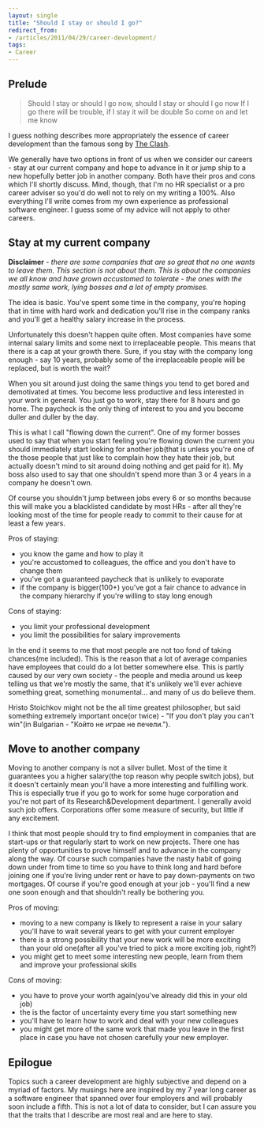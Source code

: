 ```yaml
---
layout: single
title: "Should I stay or should I go?"
redirect_from:
- /articles/2011/04/29/career-development/
tags:
- Career
---
```


## Prelude

> Should I stay or should I go now, should I stay or should I go now
> If I go there will be trouble, if I stay it will be double
> So come on and let me know

I guess nothing describes more appropriately the essence of career
development than the famous song by [The Clash](http://www.youtube.com/watch?v=V1Gn0e7kvTA).

We generally have two options in front of us when we consider our
careers - stay at our current company and hope to advance in it or
jump ship to a new hopefully better job in another company. Both have
their pros and cons which I'll shortly discuss. Mind, though, that I'm
no HR specialist or a pro career adviser so you'd do well not to rely
on my writing a 100%. Also everything I'll write comes from my own
experience as professional software engineer. I guess some of my
advice will not apply to other careers.

## Stay at my current company

**Disclaimer** - _there are some
companies that are so great that no one wants to leave them. This
section is not about them. This is about the companies we all know and
have grown accustomed to tolerate - the ones with the mostly same
work, lying bosses and a lot of empty promises._

The idea is basic. You've spent some time in the company, you're
hoping that in time with hard work and dedication you'll rise in the
company ranks and you'll get a healthy salary increase in the process.

Unfortunately this doesn't happen quite often. Most companies have
some internal salary limits and some next to irreplaceable
people. This means that there is a cap at your growth there. Sure, if
you stay with the company long enough - say 10 years, probably some of
the irreplaceable people will be replaced, but is worth the wait?

When you sit around just doing the same things you tend to get bored
and demotivated at times. You become less productive and less
interested in your work in general. You just go to work, stay there
for 8 hours and go home. The paycheck is the only thing of interest
to you and you become duller and duller by the day.

This is what I call "flowing down the current". One of my former bosses used
to say that when you start feeling you're flowing down the current you
should immediately start looking for another job(that is unless you're
one of the those people that just like to complain how they hate their
job, but actually doesn't mind to sit around doing nothing and get
paid for it). My boss also used to say that one shouldn't spend more
than 3 or 4 years in a company he doesn't own.

Of course you shouldn't jump between jobs every 6 or so months because
this will make you a blacklisted candidate by most HRs - after all
they're looking most of the time for people ready to commit to their
cause for at least a few years.

Pros of staying:

* you know the game and how to play it
* you're accustomed to colleagues, the office and you don't have to
  change them
* you've got a guaranteed paycheck that is unlikely to evaporate
* if the company is bigger(100+) you've got a fair chance to advance
  in the company hierarchy if you're willing to stay long enough

Cons of staying:

* you limit your professional development
* you limit the possibilities for salary improvements

In the end it seems to me that most people are not too fond of taking
chances(me included). This is the reason that a lot of average
companies have employees that could do a lot better somewhere
else. This is partly caused by our very own society - the people and
media around us keep telling us that we're mostly the same, that it's
unlikely we'll ever achieve something great, something
monumental... and many of us do believe them.

Hristo Stoichkov might not be the all time greatest philosopher, but
said something extremely important once(or twice) - "If you don't play
you can't win"(in Bulgarian - "Който не играе не печели.").

## Move to another company

Moving to another company is not a silver bullet. Most of the time it
guarantees you a higher salary(the top reason why people switch
jobs), but it doesn't certainly mean you'll have a more interesting
and fulfilling work. This is especially true if you go to work for
some huge corporation and you're not part of its Research&Development
department. I generally avoid such job offers. Corporations offer some
measure of security, but little if any excitement.

I think that most people should try to find employment in companies
that are start-ups or that regularly start to work on new
projects. There one has plenty of opportunities to prove himself and
to advance in the company along the way. Of course such companies have
the nasty habit of going down under from time to time so you have to
think long and hard before joining one if you're living under rent or
have to pay down-payments on two mortgages. Of course if you're good
enough at your job - you'll find a new one soon enough and that shouldn't
really be bothering you.

Pros of moving:

* moving to a new company is likely to represent a raise in your
  salary you'll have to wait several years to get with your current
  employer
* there is a strong possibility that your new work will be more
  exciting than your old one(after all you've tried to pick a more
  exciting job, right?)
* you might get to meet some interesting new people, learn from them
  and improve your professional skills

Cons of moving:

* you have to prove your worth again(you've already did this in your
  old job)
* the is the factor of uncertainty every time you start something new
* you'll have to learn how to work and deal with your new colleagues
* you might get more of the same work that made you leave in the first
  place in case you have not chosen carefully your new employer.

## Epilogue

Topics such a career development are highly subjective and depend on a
myriad of factors. My musings here are inspired by my 7 year long
career as a software engineer that spanned over four employers and
will probably soon include a fifth. This is not a lot of data to
consider, but I can assure you that the traits that I describe are
most real and are here to stay.
